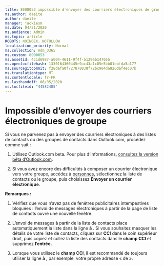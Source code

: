 ```yaml
---
title: 8000053 impossible d’envoyer des courriers électroniques de groupe
ms.author: daeite
author: daeite
manager: jackiesm
ms.date: 04/21/2020
ms.audience: Admin
ms.topic: article
ROBOTS: NOINDEX, NOFOLLOW
localization_priority: Normal
ms.collection: Adm_O365
ms.custom: 8000053
ms.assetid: 4c1d6987-a004-4611-9f4f-b129ab14706b
ms.openlocfilehash: 1330164360445e9ac43a1c85e5bb01ebfda5a177
ms.sourcegitcommit: f28dafa0f727870038f72bc904da926daf4ec07b
ms.translationtype: MT
ms.contentlocale: fr-FR
ms.lasthandoff: 06/05/2020
ms.locfileid: "44582485"
---
```

# <a name="unable-to-send-group-emails"></a>Impossible d’envoyer des courriers électroniques de groupe

Si vous ne parvenez pas à envoyer des courriers électroniques à des listes de contacts ou des groupes de contacts dans Outlook.com, procédez comme suit :
  
1. Utilisez Outlook.com beta. Pour plus d’informations, [consultez la version bêta d’Outlook.com](https://support.office.com/article/e2261c7f-d413-4084-8f22-21282f42d8cf).
    
2. Si vous avez encore des difficultés à composer un courrier électronique vers votre groupe, accédez à [personnes](https://outlook.live.com/people/), sélectionnez la liste de contacts ou le groupe, puis choisissez **Envoyer un courrier électronique**.
    
 **Remarques :**
  
1. Vérifiez que vous n’avez pas de fenêtres publicitaires intempestives bloquées : l’envoi de messages électroniques à partir de la page de liste de contacts ouvre une nouvelle fenêtre.
    
2. L’envoi de messages à partir de la liste de contacts place automatiquement la liste dans la ligne **à** . Si vous souhaitez masquer les détails de votre liste de contacts, cliquez sur **CCI** dans le coin supérieur droit, puis copiez et collez la liste des contacts dans le **champ CCI** et supprimez **l’entrée.** 
    
3. Lorsque vous utilisez le **champ CCI**, il est recommandé de toujours utiliser la ligne **à** , par exemple, votre propre adresse « de ». 
    

